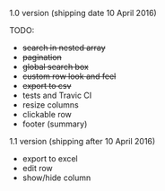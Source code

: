 1.0 version (shipping date 10 April 2016)

TODO:

- ~~search in nested array~~
- ~~pagination~~
- ~~global search box~~
- ~~custom row look and feel~~
- ~~export to csv~~
- tests and Travic CI
- resize columns
- clickable row
- footer (summary)

1.1 version (shipping after 10 April 2016)
- export to excel
- edit row
- show/hide column